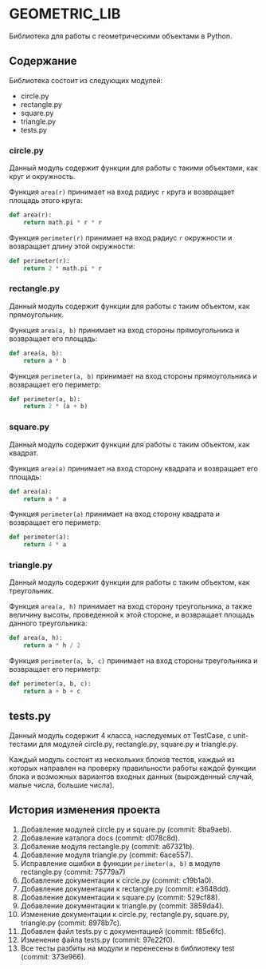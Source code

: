 # GEOMETRIC_LIB

Библиотека для работы с геометрическими объектами в Python.

## Содержание

Библиотека состоит из следующих модулей:

- circle.py
- rectangle.py
- square.py
- triangle.py
- tests.py

### circle.py

Данный модуль содержит функции для работы с такими объектами, как круг и окружность.

Функция ```area(r)``` принимает на вход радиус ```r``` круга и возвращает площадь этого круга:

```py
def area(r):
    return math.pi * r * r
```

Функция ```perimeter(r)``` принимает на вход радиус ```r``` окружности и возвращает длину этой окружности:

```py
def perimeter(r):
    return 2 * math.pi * r
```

### rectangle.py

Данный модуль содержит функции для работы с таким объектом, как прямоугольник.

Функция ```area(a, b)``` принимает на вход стороны прямоугольника и возвращает его площадь:

```py
def area(a, b):
    return a * b 
```

Функция ```perimeter(a, b)``` принимает на вход стороны прямоугольника и возвращает его периметр:

```py
def perimeter(a, b):
    return 2 * (a + b)
```

### square.py

Данный модуль содержит функции для работы с таким объектом, как квадрат.

Функция ```area(a)``` принимает на вход сторону квадрата и возвращает его площадь:

```py
def area(a):
    return a * a
```

Функция ```perimeter(a)``` принимает на вход сторону квадрата и возвращает его периметр:

```py
def perimeter(a):
    return 4 * a
```

### triangle.py

Данный модуль содержит функции для работы с таким объектом, как треугольник.

Функция ```area(a, h)``` принимает на вход сторону треугольника, а также величину высоты, проведенной к этой стороне, и возвращает площадь данного треугольника:

```py
def area(a, h):
    return a * h / 2 
```

Функция ```perimeter(a, b, c)``` принимает на вход стороны треугольника и возвращает его периметр:

```py
def perimeter(a, b, c):
    return a + b + c
```

## tests.py

Данный модуль содержит 4 класса, наследуемых от TestCase, с unit-тестами для модулей circle.py, rectangle.py, square.py и triangle.py.

Каждый модуль состоит из нескольких блоков тестов, каждый из которых направлен на проверку правильности работы каждой функции блока и возможных вариантов входных данных (вырожденный случай, малые числа, большие числа).

## История изменения проекта

1. Добавление модулей circle.py и square.py (commit: 8ba9aeb).
2. Добавление каталога docs (commit: d078c8d).
3. Добаление модуля rectangle.py (commit: a67321b).
4. Добавление модуля triangle.py (commit: 6ace557).
5. Исправление ошибки в функции ```perimeter(a, b)``` в модуле rectangle.py (commit: 75779a7)
6. Добавление документации к circle.py (commit: c19b1a0).
7. Добавление документации к rectangle.py (commit: e3648dd).
8. Добавление документации к square.py (commit: 529cf88).
9. Добавление документации к triangle.py (commit: 3859da4).
10. Изменение документации к circle.py, rectangle.py, square.py, triangle.py (commit: 8978b7c).
11. Добавлен файл tests.py с документацией (commit: f85e6fc).
12. Изменение файла tests.py (commit: 97e22f0).
13. Все тесты разбиты на модули и перенесены в библиотеку test (commit: 373e966).
